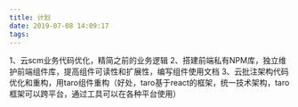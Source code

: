 ```yaml
---
title: 计划
date: 2019-07-08 14:09:17
tags:
---
```

1、云scm业务代码优化，精简之前的业务逻辑
2、搭建前端私有NPM库，独立维护前端组件库，提高组件可读性和扩展性，编写组件使用文档
3、云批注架构代码优化和重构，用taro组件重构（好处，taro基于react的框架，统一技术架构，taro框架可以跨平台，通过工具可以在各种平台使用）